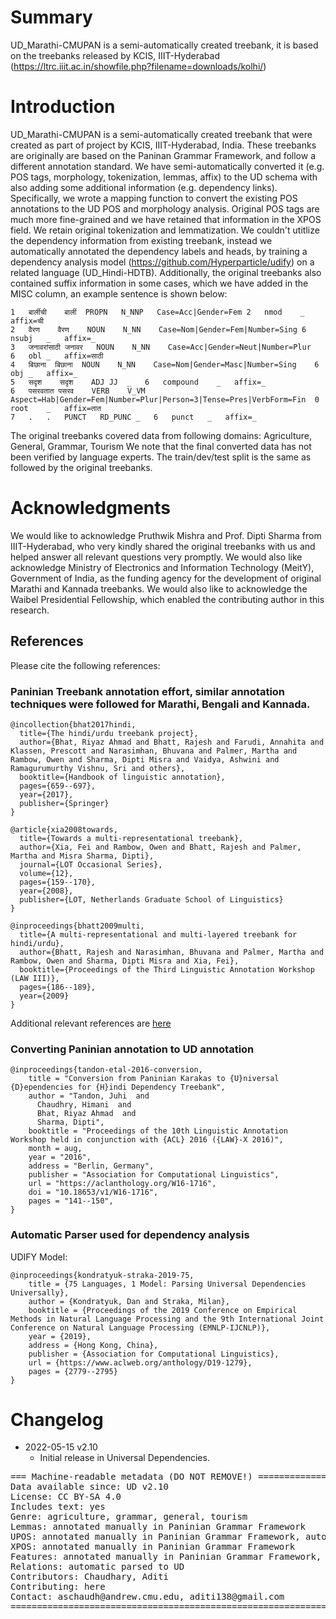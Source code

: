 # Summary

UD_Marathi-CMUPAN is a semi-automatically created treebank, it is based on the treebanks released by KCIS, IIIT-Hyderabad (https://ltrc.iiit.ac.in/showfile.php?filename=downloads/kolhi/)


# Introduction

UD_Marathi-CMUPAN is a semi-automatically created treebank that were created as part of project by KCIS, IIIT-Hyderabad, India.
These treebanks are originally are based on the Paninan Grammar Framework, and follow a different annotation standard.
We have semi-automatically converted it (e.g. POS tags, morphology, tokenization, lemmas, affix) to the UD schema with also adding some additional information (e.g. dependency links).
Specifically, we wrote a mapping function to convert the existing POS annotations to the UD POS and morphology analysis.
Original POS tags are much more fine-grained and we have retained that information in the XPOS field. We retain original tokenization and lemmatization.
We couldn't utitlize the dependency information from existing treebank, instead we automatically annotated the dependency labels and heads, by training a dependency analysis model (https://github.com/Hyperparticle/udify) on a related language (UD_Hindi-HDTB).
Additionally, the original treebanks also contained suffix information in some cases, which we have added in the MISC column, an example sentence is shown below:
```
1	बार्लीची	बार्ली	PROPN	N_NNP	Case=Acc|Gender=Fem	2	nmod	_	affix=ची
2	वैरण	वैरण	NOUN	N_NN	Case=Nom|Gender=Fem|Number=Sing	6	nsubj	_	affix=_
3	जनावरांसाठी	जनावर	NOUN	N_NN	Case=Acc|Gender=Neut|Number=Plur	6	obl	_	affix=साठी
4	बिछाना	बिछाना	NOUN	N_NN	Case=Nom|Gender=Masc|Number=Sing	6	obj	_	affix=_
5	सदृश	सदृश	ADJ	JJ	_	6	compound	_	affix=_
6	पसरवतात	पसरव	VERB	V_VM	Aspect=Hab|Gender=Fem|Number=Plur|Person=3|Tense=Pres|VerbForm=Fin	0	root	_	affix=तात
7	.	.	PUNCT	RD_PUNC	_	6	punct	_	affix=_
```
The original treebanks covered data from following domains: Agriculture, General, Grammar, Tourism
We note that the final converted data has not been verified by language experts.
The train/dev/test split is the same as followed by the original treebanks.

# Acknowledgments

We would like to acknowledge Pruthwik Mishra and Prof. Dipti Sharma from IIIT-Hyderabad, who very kindly shared the original treebanks with us and helped answer all relevant questions very promptly.
We would also like acknowledge Ministry of Electronics and Information Technology (MeitY), Government of India, as the funding agency for the development of original Marathi and Kannada treebanks.
We would also like to acknowledge the Waibel Presidential Fellowship, which enabled the contributing author in this research.

## References

Please cite the following references:

### Paninian Treebank annotation effort, similar annotation techniques were followed for Marathi, Bengali and Kannada.

```
@incollection{bhat2017hindi,
  title={The hindi/urdu treebank project},
  author={Bhat, Riyaz Ahmad and Bhatt, Rajesh and Farudi, Annahita and Klassen, Prescott and Narasimhan, Bhuvana and Palmer, Martha and Rambow, Owen and Sharma, Dipti Misra and Vaidya, Ashwini and Ramagurumurthy Vishnu, Sri and others},
  booktitle={Handbook of linguistic annotation},
  pages={659--697},
  year={2017},
  publisher={Springer}
}
```
```
@article{xia2008towards,
  title={Towards a multi-representational treebank},
  author={Xia, Fei and Rambow, Owen and Bhatt, Rajesh and Palmer, Martha and Misra Sharma, Dipti},
  journal={LOT Occasional Series},
  volume={12},
  pages={159--170},
  year={2008},
  publisher={LOT, Netherlands Graduate School of Linguistics}
}
```
```
@inproceedings{bhatt2009multi,
  title={A multi-representational and multi-layered treebank for hindi/urdu},
  author={Bhatt, Rajesh and Narasimhan, Bhuvana and Palmer, Martha and Rambow, Owen and Sharma, Dipti Misra and Xia, Fei},
  booktitle={Proceedings of the Third Linguistic Annotation Workshop (LAW III)},
  pages={186--189},
  year={2009}
}
```
Additional relevant references are [here](http://verbs.colorado.edu/hindiurdu/publications.html)

### Converting Paninian annotation to UD annotation
```
@inproceedings{tandon-etal-2016-conversion,
    title = "Conversion from Paninian Karakas to {U}niversal {D}ependencies for {H}indi Dependency Treebank",
    author = "Tandon, Juhi  and
      Chaudhry, Himani  and
      Bhat, Riyaz Ahmad  and
      Sharma, Dipti",
    booktitle = "Proceedings of the 10th Linguistic Annotation Workshop held in conjunction with {ACL} 2016 ({LAW}-X 2016)",
    month = aug,
    year = "2016",
    address = "Berlin, Germany",
    publisher = "Association for Computational Linguistics",
    url = "https://aclanthology.org/W16-1716",
    doi = "10.18653/v1/W16-1716",
    pages = "141--150",
}
```

### Automatic Parser used for dependency analysis
UDIFY Model:
```
@inproceedings{kondratyuk-straka-2019-75,
    title = {75 Languages, 1 Model: Parsing Universal Dependencies Universally},
    author = {Kondratyuk, Dan and Straka, Milan},
    booktitle = {Proceedings of the 2019 Conference on Empirical Methods in Natural Language Processing and the 9th International Joint Conference on Natural Language Processing (EMNLP-IJCNLP)},
    year = {2019},
    address = {Hong Kong, China},
    publisher = {Association for Computational Linguistics},
    url = {https://www.aclweb.org/anthology/D19-1279},
    pages = {2779--2795}
}
```

# Changelog

* 2022-05-15 v2.10
  * Initial release in Universal Dependencies.


<pre>
=== Machine-readable metadata (DO NOT REMOVE!) ================================
Data available since: UD v2.10
License: CC BY-SA 4.0
Includes text: yes
Genre: agriculture, grammar, general, tourism
Lemmas: annotated manually in Paninian Grammar Framework
UPOS: annotated manually in Paninian Grammar Framework, automatic converted to UD
XPOS: annotated manually in Paninian Grammar Framework
Features: annotated manually in Paninian Grammar Framework, automatic converted to UD
Relations: automatic parsed to UD
Contributors: Chaudhary, Aditi
Contributing: here
Contact: aschaudh@andrew.cmu.edu, aditi138@gmail.com
===============================================================================
</pre>